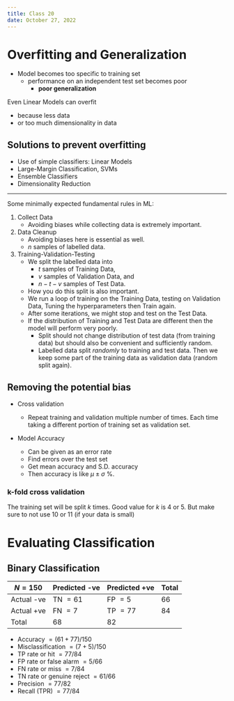 ```yaml
---
title: Class 20
date: October 27, 2022
---
```


# Overfitting and Generalization

- Model becomes too specific to training set
  - performance on an independent test set becomes poor
    - **poor generalization**

Even Linear Models can overfit

  - because less data
  - or too much dimensionality in data

## Solutions to prevent overfitting

- Use of simple classifiers: Linear Models
- Large-Margin Classification, SVMs
- Ensemble Classifiers
- Dimensionality Reduction

---

Some minimally expected fundamental rules in ML:

1. Collect Data
    - Avoiding biases while collecting data is extremely important.
2. Data Cleanup 
    - Avoiding biases here is essential as well.
    - $n$ samples of labelled data.
3. Training-Validation-Testing
    - We split the labelled data into 
      - $t$ samples of Training Data,
      - $v$ samples of Validation Data, and 
      - $n-t-v$ samples of Test Data.
    - How you do this split is also important.
    - We run a loop of training on the Training Data, testing on Validation Data, Tuning the hyperparameters then Train again.
    - After some iterations, we might stop and test on the Test Data.
    - If the distribution of Training and Test Data are different then the model will perform very poorly.
      - Split should not change distribution of test data (from training data) but should also be convenient and sufficiently random.
      - Labelled data split *randomly* to training and test data. Then we keep some part of the training data as validation data (random split again).

## Removing the potential bias

- Cross validation
  - Repeat training and validation multiple number of times. Each time taking a different portion of training set as validation set.

- Model Accuracy
  - Can be given as an error rate
  - Find errors over the test set
  - Get mean accuracy and S.D. accuracy
  - Then accuracy is like $\mu \pm \sigma\ \%$.

### k-fold cross validation

The training set will be split $k$ times.
Good value for $k$ is 4 or 5. But make sure to not use 10 or 11 (if your data is small)

# Evaluating Classification

## Binary Classification

|$N=150$|Predicted -ve|Predicted +ve|Total|
|-|-|-|-|
|Actual -ve|TN $=61$|FP $=5$|66|
|Actual +ve|FN $=7$|TP $=77$|84|
|Total|68|82||


- Accuracy $= (61+77)/150$
- Misclassification $= (7 + 5)/150$
- TP rate or hit $=77/84$
- FP rate or false alarm $=5/66$
- FN rate or miss $=7/84$
- TN rate or genuine reject $=61/66$
- Precision $= 77/82$
- Recall (TPR) $=77/84$
